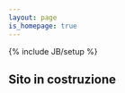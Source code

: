 ```yaml
---
layout: page
is_homepage: true
---
```

{% include JB/setup %}

Sito in costruzione
-------------------
